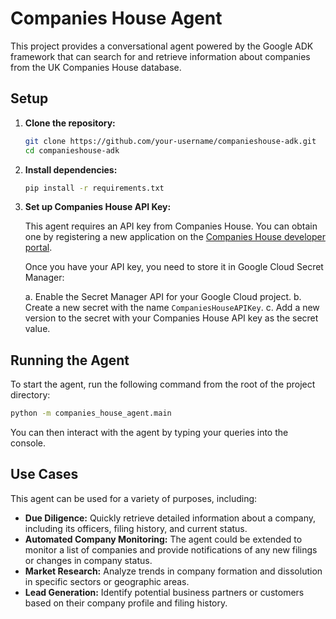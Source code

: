 
# Companies House Agent

This project provides a conversational agent powered by the Google ADK framework that can search for and retrieve information about companies from the UK Companies House database.

## Setup

1.  **Clone the repository:**
    ```bash
    git clone https://github.com/your-username/companieshouse-adk.git
    cd companieshouse-adk
    ```

2.  **Install dependencies:**
    ```bash
    pip install -r requirements.txt
    ```

3.  **Set up Companies House API Key:**

    This agent requires an API key from Companies House. You can obtain one by registering a new application on the [Companies House developer portal](https://developer.companieshouse.gov.uk/).

    Once you have your API key, you need to store it in Google Cloud Secret Manager:

    a.  Enable the Secret Manager API for your Google Cloud project.
    b.  Create a new secret with the name `CompaniesHouseAPIKey`.
    c.  Add a new version to the secret with your Companies House API key as the secret value.

## Running the Agent

To start the agent, run the following command from the root of the project directory:

```bash
python -m companies_house_agent.main
```

You can then interact with the agent by typing your queries into the console.

## Use Cases

This agent can be used for a variety of purposes, including:

*   **Due Diligence:** Quickly retrieve detailed information about a company, including its officers, filing history, and current status.
*   **Automated Company Monitoring:** The agent could be extended to monitor a list of companies and provide notifications of any new filings or changes in company status.
*   **Market Research:** Analyze trends in company formation and dissolution in specific sectors or geographic areas.
*   **Lead Generation:** Identify potential business partners or customers based on their company profile and filing history.
